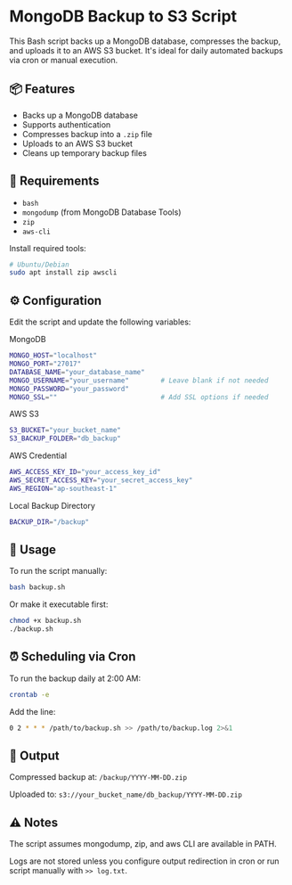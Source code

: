 # MongoDB Backup to S3 Script

This Bash script backs up a MongoDB database, compresses the backup, and uploads it to an AWS S3 bucket. It's ideal for daily automated backups via cron or manual execution.

## 📦 Features

- Backs up a MongoDB database
- Supports authentication
- Compresses backup into a `.zip` file
- Uploads to an AWS S3 bucket
- Cleans up temporary backup files

## 🧾 Requirements

- `bash`
- `mongodump` (from MongoDB Database Tools)
- `zip`
- `aws-cli`

Install required tools:

```bash
# Ubuntu/Debian
sudo apt install zip awscli
```

## ⚙️ Configuration
Edit the script and update the following variables:

MongoDB
```bash
MONGO_HOST="localhost"
MONGO_PORT="27017"
DATABASE_NAME="your_database_name"
MONGO_USERNAME="your_username"        # Leave blank if not needed
MONGO_PASSWORD="your_password"
MONGO_SSL=""                          # Add SSL options if needed
```

AWS S3
```bash
S3_BUCKET="your_bucket_name"
S3_BACKUP_FOLDER="db_backup"
```

AWS Credential
```bash
AWS_ACCESS_KEY_ID="your_access_key_id"
AWS_SECRET_ACCESS_KEY="your_secret_access_key"
AWS_REGION="ap-southeast-1"
```

Local Backup Directory
```bash
BACKUP_DIR="/backup"
```

## 🏃 Usage
To run the script manually:

```bash
bash backup.sh
```
Or make it executable first:

```bash
chmod +x backup.sh
./backup.sh
```

## ⏰ Scheduling via Cron
To run the backup daily at 2:00 AM:

```bash
crontab -e
```
Add the line:
```bash
0 2 * * * /path/to/backup.sh >> /path/to/backup.log 2>&1
```
## 📁 Output

Compressed backup at: `/backup/YYYY-MM-DD.zip`

Uploaded to: `s3://your_bucket_name/db_backup/YYYY-MM-DD.zip`

## ⚠️ Notes

The script assumes mongodump, zip, and aws CLI are available in PATH.

Logs are not stored unless you configure output redirection in cron or run script manually with `>> log.txt`.
